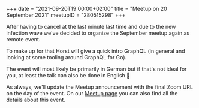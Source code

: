 +++
date = "2021-09-20T19:00:00+02:00"
title = "Meetup on 20 September 2021"
meetupID = "280515298"
+++

After having to cancel at the last minute last time and due to the new infection wave we've decided to organize the September meetup again as remote event.

To make up for that Horst will give a quick intro GraphQL
(in general and looking at some tooling around GraphQL for Go).

The event will most likely be primarily in German but if that's not ideal for you, at least the talk can also be done in English 🙂

As always, we'll update the Meetup announcement with the final Zoom URL on the day of the event. On our [Meetup page](https://www.meetup.com/Graz-Open-Source-Meetup/events/fxlkwryccmbbc/) you can also find all the details about this event.
